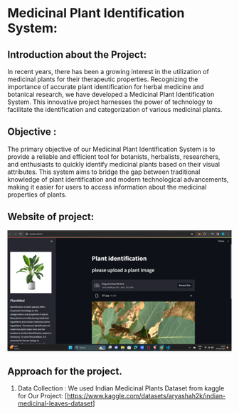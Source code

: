 # Medicinal Plant Identification System:

## Introduction about the Project:
In recent years, there has been a growing interest in the utilization of medicinal plants for their therapeutic properties. Recognizing the importance of accurate plant identification for herbal medicine and botanical research, we have developed a Medicinal Plant Identification System. This innovative project harnesses the power of technology to facilitate the identification and categorization of various medicinal plants.

## Objective :
The primary objective of our Medicinal Plant Identification System is to provide a reliable and efficient tool for botanists, herbalists, researchers, and enthusiasts to quickly identify medicinal plants based on their visual attributes. This system aims to bridge the gap between traditional knowledge of plant identification and modern technological advancements, making it easier for users to access information about the medicinal properties of plants.

## Website of project:
<img src="https://github.com/poriyaKuldeep/Medicinal-Plant-Identification-System/blob/main/Screenshot%20(29).png">

##  Approach for the project.
1. Data Collection :
   We used Indian Medicinal Plants Dataset from kaggle for Our Project:
   [https://www.kaggle.com/datasets/aryashah2k/indian-medicinal-leaves-dataset] 

